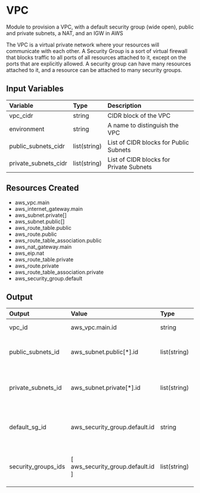 # VPC
Module to provision a VPC, with a default security group (wide open), public and private subnets, a NAT, and an IGW in AWS

The VPC is a virtual private network where your resources will communicate with each other.
A Security Group is a sort of virtual firewall that blocks traffic to all ports of all resources attached to it, except on the ports that are explicitly allowed. A security group can have many resources attached to it, and a resource can be attached to many security groups.

## Input Variables
| Variable                    | Type         | Description                             |
|:--------------------------- |:------------ |:--------------------------------------- |
| vpc_cidr                    | string       | CIDR block of the VPC                   |
| environment                 | string       | A name to distinguish the VPC           |
| public_subnets_cidr         | list(string) | List of CIDR blocks for Public Subnets  |
| private_subnets_cidr        | list(string) | List of CIDR blocks for Private Subnets |

## Resources Created
- aws_vpc.main
- aws_internet_gateway.main
- aws_subnet.private[]
- aws_subnet.public[]
- aws_route_table.public
- aws_route.public
- aws_route_table_association.public
- aws_nat_gateway.main
- aws_eip.nat
- aws_route_table.private
- aws_route.private
- aws_route_table_association.private
- aws_security_group.default

## Output
| Output              | Value                             | Type         | Description                                |
|:------------------- |:--------------------------------- |:------------ |:------------------------------------------ |
| vpc_id              | aws_vpc.main.id                   | string       | Self-explanatory                           |
| public_subnets_id   | aws_subnet.public[*].id           | list(string) | List of IDs of all public subnets created  |
| private_subnets_id  | aws_subnet.private[*].id          | list(string) | List of IDs of all private subnets created |
| default_sg_id       | aws_security_group.default.id     | string       | ID of the VPC's default security group     |
| security_groups_ids | [ aws_security_group.default.id ] | list(string) | List of IDs of all Security Groups Created |

